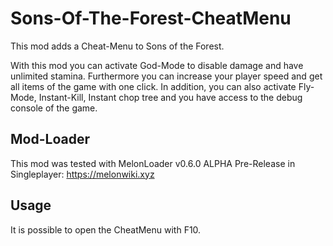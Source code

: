 # Sons-Of-The-Forest-CheatMenu

This mod adds a Cheat-Menu to Sons of the Forest.

With this mod you can activate God-Mode to disable damage and have unlimited stamina. Furthermore you can increase your player speed and get all items of the game with one click. In addition, you can also activate Fly-Mode, Instant-Kill, Instant chop tree and you have access to the debug console of the game.

## Mod-Loader

This mod was tested with MelonLoader v0.6.0 ALPHA Pre-Release in Singleplayer:
https://melonwiki.xyz

## Usage

It is possible to open the CheatMenu with F10.
